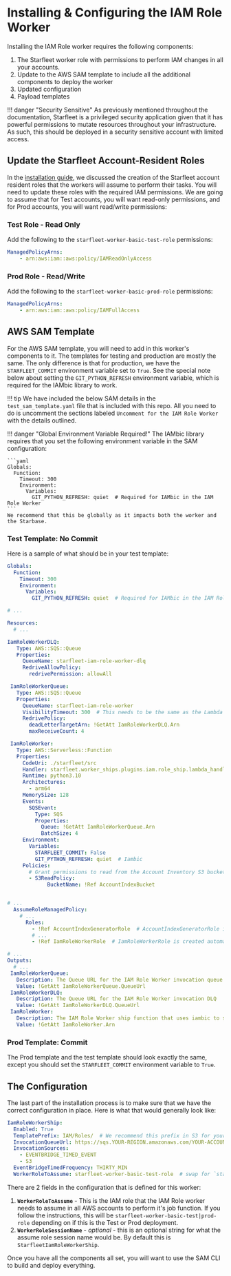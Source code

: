 # Installing & Configuring the IAM Role Worker
Installing the IAM Role worker requires the following components:

1. The Starfleet worker role with permissions to perform IAM changes in all your accounts.
1. Update to the AWS SAM template to include all the additional components to deploy the worker
1. Updated configuration
1. Payload templates

!!! danger "Security Sensitive"
    As previously mentioned throughout the documentation, Starfleet is a privileged security application given that it has powerful
    permissions to mutate resources throughout your infrastructure. As such, this should be deployed in a security sensitive account
    with limited access.

## Update the Starfleet Account-Resident Roles
In the [installation guide](../../../installation/IAM.md), we discussed the creation of the Starfleet account resident roles that the workers will assume to perform their tasks. You will need to update these roles with the required IAM permissions. We are going to assume that for Test accounts, you will want read-only permissions, and for Prod accounts, you will want read/write permissions:

### Test Role - Read Only
Add the following to the `starfleet-worker-basic-test-role` permissions:

```yaml
ManagedPolicyArns:
    - arn:aws:iam::aws:policy/IAMReadOnlyAccess
```

### Prod Role - Read/Write
Add the following to the `starfleet-worker-basic-prod-role` permissions:

```yaml
ManagedPolicyArns:
    - arn:aws:iam::aws:policy/IAMFullAccess
```

## AWS SAM Template
For the AWS SAM template, you will need to add in this worker's components to it. The templates for testing and production are mostly the same. The only difference is that for production, we have the `STARFLEET_COMMIT` environment variable set to `True`. See the special note below about setting the `GIT_PYTHON_REFRESH` environment variable, which is required for the IAMbic library to work.

!!! tip
    We have included the below SAM details in the `test_sam_template.yaml` file that is included with this repo. All you need to do is uncomment the sections labeled `Uncomment for the IAM Role Worker` with the details outlined.

!!! danger "Global Environment Variable Required!"
    The IAMbic library requires that you set the following environment variable in the SAM configuration:

    ```yaml
    Globals:
      Function:
        Timeout: 300
        Environment:
          Variables:
            GIT_PYTHON_REFRESH: quiet  # Required for IAMbic in the IAM Role Worker
    ```
    We recommend that this be globally as it impacts both the worker and the Starbase.

### Test Template: No Commit
Here is a sample of what should be in your test template:

```yaml
Globals:
  Function:
    Timeout: 300
    Environment:
      Variables:
        GIT_PYTHON_REFRESH: quiet  # Required for IAMbic in the IAM Role Worker

# ...

Resources:
  # ...

IamRoleWorkerDLQ:
   Type: AWS::SQS::Queue
   Properties:
     QueueName: starfleet-iam-role-worker-dlq
     RedriveAllowPolicy:
       redrivePermission: allowAll

 IamRoleWorkerQueue:
   Type: AWS::SQS::Queue
   Properties:
     QueueName: starfleet-iam-role-worker
     VisibilityTimeout: 300  # This needs to be the same as the Lambda function timeout.
     RedrivePolicy:
       deadLetterTargetArn: !GetAtt IamRoleWorkerDLQ.Arn
       maxReceiveCount: 4

 IamRoleWorker:
   Type: AWS::Serverless::Function
   Properties:
     CodeUri: ./starfleet/src
     Handler: starfleet.worker_ships.plugins.iam.role_ship.lambda_handler
     Runtime: python3.10
     Architectures:
       - arm64
     MemorySize: 128
     Events:
       SQSEvent:
         Type: SQS
         Properties:
           Queue: !GetAtt IamRoleWorkerQueue.Arn
           BatchSize: 4
     Environment:
       Variables:
         STARFLEET_COMMIT: False
         GIT_PYTHON_REFRESH: quiet  # Iambic
     Policies:
       # Grant permissions to read from the Account Inventory S3 bucket:
       - S3ReadPolicy:
             BucketName: !Ref AccountIndexBucket


# ...
  AssumeRoleManagedPolicy:
    # ...
      Roles:
        - !Ref AccountIndexGeneratorRole  # AccountIndexGeneratorRole is created automatically by SAM and can be referenced
        # ...
        - !Ref IamRoleWorkerRole  # IamRoleWorkerRole is created automatically by SAM and can be referenced

# ...
Outputs:
  # ...
 IamRoleWorkerQueue:
   Description: The Queue URL for the IAM Role Worker invocation queue
   Value: !GetAtt IamRoleWorkerQueue.QueueUrl
 IamRoleWorkerDLQ:
   Description: The Queue URL for the IAM Role Worker invocation DLQ
   Value: !GetAtt IamRoleWorkerDLQ.QueueUrl
 IamRoleWorker:
   Description: The IAM Role Worker ship function that uses iambic to sync IAM roles in our infrastructure
   Value: !GetAtt IamRoleWorker.Arn
```

### Prod Template: Commit
The Prod template and the test template should look exactly the same, except you should set the `STARFLEET_COMMIT` environment variable to `True`.

## The Configuration
The last part of the installation process is to make sure that we have the correct configuration in place. Here is what that would generally look like:

```yaml
IamRoleWorkerShip:
  Enabled: True
  TemplatePrefix: IAM/Roles/  # We recommend this prefix in S3 for your payload templates
  InvocationQueueUrl: https://sqs.YOUR-REGION.amazonaws.com/YOUR-ACCOUNT-ID/starfleet-iam-role-worker
  InvocationSources:
    - EVENTBRIDGE_TIMED_EVENT
    - S3
  EventBridgeTimedFrequency: THIRTY_MIN
  WorkerRoleToAssume: starfleet-worker-basic-test-role  # swap for `starfleet-worker-basic-prod-role` in prod
```

There are 2 fields in the configuration that is defined for this worker:

1. **`WorkerRoleToAssume`** - This is the IAM role that the IAM Role worker needs to assume in all AWS accounts to perform it's job function. If you follow the instructions, this will be `starfleet-worker-basic-test|prod-role` depending on if this is the Test or Prod deployment.
1. **`WorkerRoleSessionName`** - *optional* - this is an optional string for what the assume role session name would be. By default this is `StarfleetIamRoleWorkerShip`.

Once you have all the components all set, you will want to use the SAM CLI to build and deploy everything.
